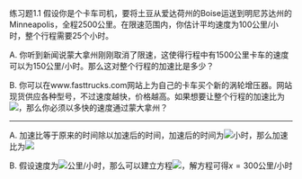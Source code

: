 练习题1.1 假设你是个卡车司机，要将土豆从爱达荷州的Boise运送到明尼苏达州的Minneapolis，全程2500公里。在限速范围内，你估计平均速度为100公里/小时，整个行程需要25个小时。

A. 你听到新闻说蒙大拿州刚刚取消了限速，这使得行程中有1500公里卡车的速度可以为150公里/小时。那么这对整个行程的加速比是多少？

B. 你可以在www.fasttrucks.com网站上为自己的卡车买个新的涡轮增压器。网站现货供应各种型号，不过速度越快，价格越高。如果想要让整个行程的加速比为![](http://latex.codecogs.com/gif.latex?\1.67\times)，那么你必须以多快的速度通过蒙大拿州？

---
A. 加速比等于原来的时间除以加速后的时间，加速后的时间为![](http://latex.codecogs.com/gif.latex?\\frac{1500}{150}+\frac{2500-1500}{100}=20)小时，那么加速比为![](http://latex.codecogs.com/gif.latex?\\frac{25}{20}=1.25\times)

B. 假设速度为![](http://latex.codecogs.com/gif.latex?\x)公里/小时，那么可以建立方程![](http://latex.codecogs.com/gif.latex?\\frac{25}{\frac{2500-1500}{100}+\frac{1500}{x}}=1.67)，解方程可得$x=300$公里/小时
